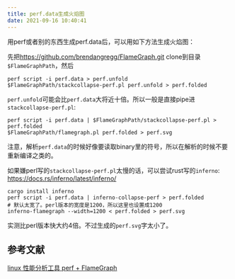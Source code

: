 ```yaml
---
title: perf.data生成火焰图
date: 2021-09-16 10:40:41
---
```


用perf或者别的东西生成perf.data后，可以用如下方法生成火焰图：

先把<https://github.com/brendangregg/FlameGraph.git> clone到目录`$FlameGraphPath`，然后

```shell
perf script -i perf.data > perf.unfold
$FlameGraphPath/stackcollapse-perf.pl perf.unfold > perf.folded
```

`perf.unfold`可能会比`perf.data`大将近十倍。所以一般是直接pipe进`stackcollapse-perf.pl`:

```shell
perf script -i perf.data | $FlameGraphPath/stackcollapse-perf.pl > perf.folded
$FlameGraphPath/flamegraph.pl perf.folded > perf.svg
```

注意，解析`perf.data`的时候好像要读取binary里的符号，所以在解析的时候不要重新编译之类的。

如果嫌perl写的`stackcollapse-perf.pl`太慢的话，可以尝试rust写的`inferno`: <https://docs.rs/inferno/latest/inferno/>

```shell
cargo install inferno
perf script -i perf.data | inferno-collapse-perf > perf.folded
# 默认太宽了。perl版本的宽度是1200，所以这里也设置成1200
inferno-flamegraph --width=1200 < perf.folded > perf.svg
```

实测比perl版本快大约4倍。不过生成的`perf.svg`字太小了。

## 参考文献

[linux 性能分析工具 perf + FlameGraph](https://www.cnblogs.com/lausaa/p/12098716.html)
